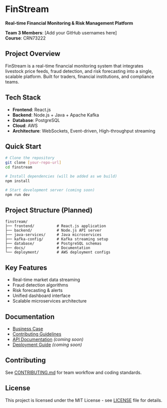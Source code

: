 # FinStream
**Real-time Financial Monitoring & Risk Management Platform**

**Team 3 Members**: [Add your GitHub usernames here]  
**Course**: CRN73222  

## Project Overview
FinStream is a real-time financial monitoring system that integrates livestock price feeds, fraud detection, and risk forecasting into a single, scalable platform. Built for traders, financial institutions, and compliance teams.

## Tech Stack
- **Frontend**: React.js
- **Backend**: Node.js + Java + Apache Kafka
- **Database**: PostgreSQL  
- **Cloud**: AWS
- **Architecture**: WebSockets, Event-driven, High-throughput streaming

## Quick Start
```bash
# Clone the repository
git clone [your-repo-url]
cd finstream

# Install dependencies (will be added as we build)
npm install

# Start development server (coming soon)
npm run dev
```

## Project Structure (Planned)
```
finstream/
├── frontend/          # React.js application
├── backend/           # Node.js API server  
├── java-services/     # Java microservices
├── kafka-config/      # Kafka streaming setup
├── database/          # PostgreSQL schemas
├── docs/              # Documentation
└── deployment/        # AWS deployment configs
```

## Key Features
- Real-time market data streaming
- Fraud detection algorithms
- Risk forecasting & alerts
- Unified dashboard interface
- Scalable microservices architecture

## Documentation
- [Business Case](docs/business-case.md)
- [Contributing Guidelines](CONTRIBUTING.md)
- [API Documentation](docs/api.md) _(coming soon)_
- [Deployment Guide](docs/deployment.md) _(coming soon)_

## Contributing
See [CONTRIBUTING.md](CONTRIBUTING.md) for team workflow and coding standards.

## License
This project is licensed under the MIT License - see [LICENSE](LICENSE) file for details.